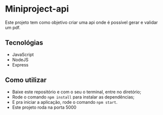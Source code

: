 # Miniproject-api

Este projeto tem como objetivo criar uma api onde é possível gerar e validar um pdf.

## Tecnológias

- JavaScript
- NodeJS
- Express

## Como utilizar

- Baixe este repositório e com o seu o terminal, entre no diretório;
- Rode o comando `npm install` para instalar as dependências;
- E pra iniciar a aplicação, rode o comando `npm start`. 
- Este projeto roda na porta 5000
